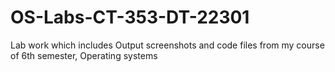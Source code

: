 # OS-Labs-CT-353-DT-22301
Lab work which includes Output screenshots and code files from my course of 6th semester, Operating systems

